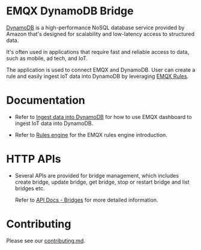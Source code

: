 # EMQX DynamoDB Bridge

[DynamoDB](https://aws.amazon.com/dynamodb/) is a high-performance NoSQL database
service provided by Amazon that's designed for scalability and low-latency access
to structured data.

It's often used in applications that require fast and reliable access to data,
such as mobile, ad tech, and IoT.

The application is used to connect EMQX and DynamoDB.
User can create a rule and easily ingest IoT data into DynamoDB by leveraging
[EMQX Rules](https://docs.emqx.com/en/enterprise/v5.0/data-integration/rules.html).


# Documentation

- Refer to [Ingest data into DynamoDB](https://docs.emqx.com/en/enterprise/v5.0/data-integration/data-bridge-dynamo.html)
  for how to use EMQX dashboard to ingest IoT data into DynamoDB.

- Refer to [Rules engine](https://docs.emqx.com/en/enterprise/v5.0/data-integration/rules.html)
  for the EMQX rules engine introduction.


# HTTP APIs

- Several APIs are provided for bridge management, which includes create bridge,
  update bridge, get bridge, stop or restart bridge and list bridges etc.

  Refer to [API Docs - Bridges](https://docs.emqx.com/en/enterprise/v5.0/admin/api-docs.html#tag/Bridges)
  for more detailed information.


# Contributing

Please see our [contributing.md](../../CONTRIBUTING.md).
